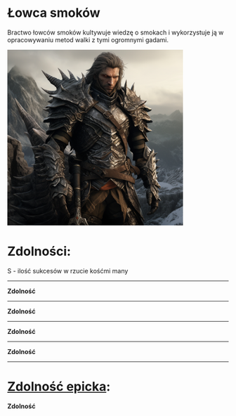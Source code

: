 # Łowca smoków

Bractwo łowców smoków kultywuje wiedzę o smokach i wykorzystuje ją w opracowywaniu metod walki z tymi ogromnymi gadami.

<img src="imgs/lowca-smokow.png" width="400">

# Zdolności:

S - ilość sukcesów w rzucie kośćmi many

___

**Zdolność**

___

**Zdolność**

___

**Zdolność**

___

**Zdolność**

___


# [Zdolność epicka](/docs/zdolnosc-epicka.md):

**Zdolność**
